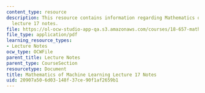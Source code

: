 ```yaml
---
content_type: resource
description: This resource contains information regarding Mathematics of machine learning
  lecture 17 notes.
file: https://ol-ocw-studio-app-qa.s3.amazonaws.com/courses/18-657-mathematics-of-machine-learning-fall-2015/20907a506d03148f37ce90f1af2659b1_MIT18_657F15_L17.pdf
file_type: application/pdf
learning_resource_types:
- Lecture Notes
ocw_type: OCWFile
parent_title: Lecture Notes
parent_type: CourseSection
resourcetype: Document
title: Mathematics of Machine Learning Lecture 17 Notes
uid: 20907a50-6d03-148f-37ce-90f1af2659b1
---
```

